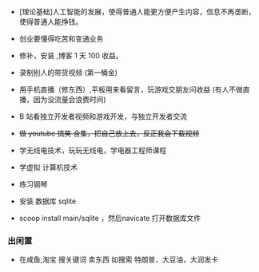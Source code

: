 
- [理论基础]人工智能的发展，使得普通人能更方便产生内容，信息不再垄断，使得普通人能挣钱。

- 创业要懂得吃苦和变通业务
- 修补，安装 ,博客 1 天 100 收益。
- 录制别人的带货视频 (第一桶金)
- 用手机直播（修东西）,平板用来看留言，玩游戏交朋友问收益 (有人不做直播，因为没流量会浪费时间)
-  B 站看独立开发者视频和游戏开发，与独立开发者交流
- ~~做 youtube 搞笑 合集，把自己放上去，反正我会下载视频~~

- 学无线电技术，玩玩无线电，学电器工程师课程
- 学虚拟 计算机技术
- 练习钢琴


- 安装 数据库 sqlite
- scoop install main/sqlite ，然后navicate 打开数据库文件
### 出闲置

- 在咸鱼,淘宝 搜关键词 卖东西  如搜索 特朗普，大豆油，大润发卡
